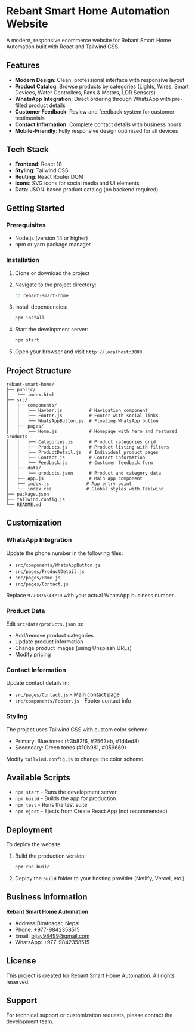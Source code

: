 # Rebant Smart Home Automation Website

A modern, responsive ecommerce website for Rebant Smart Home Automation built with React and Tailwind CSS.

## Features

- **Modern Design**: Clean, professional interface with responsive layout
- **Product Catalog**: Browse products by categories (Lights, Wires, Smart Devices, Water Controllers, Fans & Motors, LDR Sensors)
- **WhatsApp Integration**: Direct ordering through WhatsApp with pre-filled product details
- **Customer Feedback**: Review and feedback system for customer testimonials
- **Contact Information**: Complete contact details with business hours
- **Mobile-Friendly**: Fully responsive design optimized for all devices

## Tech Stack

- **Frontend**: React 18
- **Styling**: Tailwind CSS
- **Routing**: React Router DOM
- **Icons**: SVG icons for social media and UI elements
- **Data**: JSON-based product catalog (no backend required)

## Getting Started

### Prerequisites

- Node.js (version 14 or higher)
- npm or yarn package manager

### Installation

1. Clone or download the project
2. Navigate to the project directory:
   ```bash
   cd rebant-smart-home
   ```

3. Install dependencies:
   ```bash
   npm install
   ```

4. Start the development server:
   ```bash
   npm start
   ```

5. Open your browser and visit `http://localhost:3000`

## Project Structure

```
rebant-smart-home/
├── public/
│   └── index.html
├── src/
│   ├── components/
│   │   ├── Navbar.js          # Navigation component
│   │   ├── Footer.js          # Footer with social links
│   │   └── WhatsAppButton.js  # Floating WhatsApp button
│   ├── pages/
│   │   ├── Home.js            # Homepage with hero and featured products
│   │   ├── Categories.js      # Product categories grid
│   │   ├── Products.js        # Product listing with filters
│   │   ├── ProductDetail.js   # Individual product pages
│   │   ├── Contact.js         # Contact information
│   │   └── Feedback.js        # Customer feedback form
│   ├── data/
│   │   └── products.json      # Product and category data
│   ├── App.js                 # Main app component
│   ├── index.js              # App entry point
│   └── index.css             # Global styles with Tailwind
├── package.json
├── tailwind.config.js
└── README.md
```

## Customization

### WhatsApp Integration

Update the phone number in the following files:
- `src/components/WhatsAppButton.js`
- `src/pages/ProductDetail.js`
- `src/pages/Home.js`
- `src/pages/Contact.js`

Replace `9779876543210` with your actual WhatsApp business number.

### Product Data

Edit `src/data/products.json` to:
- Add/remove product categories
- Update product information
- Change product images (using Unsplash URLs)
- Modify pricing

### Contact Information

Update contact details in:
- `src/pages/Contact.js` - Main contact page
- `src/components/Footer.js` - Footer contact info

### Styling

The project uses Tailwind CSS with custom color scheme:
- Primary: Blue tones (#3b82f6, #2563eb, #1d4ed8)
- Secondary: Green tones (#10b981, #059669)

Modify `tailwind.config.js` to change the color scheme.

## Available Scripts

- `npm start` - Runs the development server
- `npm build` - Builds the app for production
- `npm test` - Runs the test suite
- `npm eject` - Ejects from Create React App (not recommended)

## Deployment

To deploy the website:

1. Build the production version:
   ```bash
   npm run build
   ```

2. Deploy the `build` folder to your hosting provider (Netlify, Vercel, etc.)

## Business Information

**Rebant Smart Home Automation**
- Address:Biratnagar, Nepal
- Phone: +977-9842358515
- Email: bijay98499@gmail.com
- WhatsApp: +977-9842358515

## License

This project is created for Rebant Smart Home Automation. All rights reserved.

## Support

For technical support or customization requests, please contact the development team.
